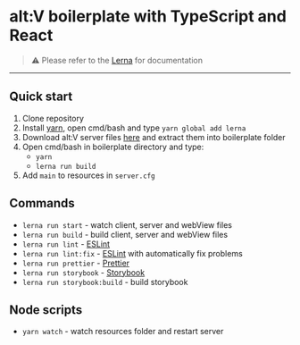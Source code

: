 # alt:V boilerplate with TypeScript and React
> ⚠️ Please refer to the [Lerna](https://github.com/lerna/lerna) for documentation

---

## Quick start
1. Clone repository
2. Install [yarn](https://classic.yarnpkg.com/en/docs/install), open cmd/bash and type `yarn global add lerna`
3. Download alt:V server files [here](https://altv.mp/#/downloads) and extract them into boilerplate folder
4. Open cmd/bash in boilerplate directory and type:
    - `yarn`
    - `lerna run build`
5. Add `main` to resources in `server.cfg`

## Commands
- `lerna run start` - watch client, server and webView files
- `lerna run build` - build client, server and webView files
- `lerna run lint` - [ESLint](https://eslint.org/)
- `lerna run lint:fix` - [ESLint](https://eslint.org/) with automatically fix problems
- `lerna run prettier` - [Prettier](https://prettier.io/)
- `lerna run storybook` - [Storybook](https://storybook.js.org/)
- `lerna run storybook:build` - build storybook

## Node scripts
- `yarn watch` - watch resources folder and restart server
